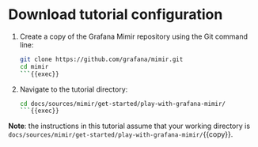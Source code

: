# Download tutorial configuration

1. Create a copy of the Grafana Mimir repository using the Git command line:
   ```bash
   git clone https://github.com/grafana/mimir.git
   cd mimir
   ```{{exec}}

1. Navigate to the tutorial directory:
   ```bash
   cd docs/sources/mimir/get-started/play-with-grafana-mimir/
   ```{{exec}}

**Note**: the instructions in this tutorial assume that your working directory is `docs/sources/mimir/get-started/play-with-grafana-mimir/`{{copy}}.
